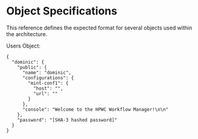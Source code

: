 Object Specifications
=====================

This reference defines the expected format for several objects used within the architecture.

Users Object:

    {
      "dominic": {
        "public": {
          "name": "dominic",
          "configurations": {
            "mint-conf1": {
              "host": "",
              "url": ""
            }
          },
          "console": "Welcome to the HPWC Workflow Manager!\n\n"
        },
        "password": "[SHA-3 hashed password]"
      }
    }

